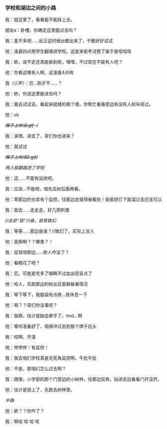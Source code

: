 ### 学校和湖边之间的小路

我：就这里了，看看能不能踩上去。

朋友a：卧槽，你确定这里能过去吗？

我：差不多吧......反正这时候出都出来了，干脆好好试试

他：凌晨四点两学生翻墙进学校，这是来偷考试卷了属于是哈哈哈

我：欸，说不定还真能偷到呢，嘿嘿，不过现在不能有人吧？

他：你看这哪有人啊，这凌晨4点呐

我（小声）：厄...刚才不......？

他：欸，你说这里能进去吗？

我：我去试试去。看起来挺矮的那个墙，你帮忙看看旁边有没有人和车经过。

他：ok

*~~猴子上树法.gif（~~*

我：诶嘿，进去了，哥们你也进来？

他：我试试

*~~猴子上树法2.gif(~~*

*两人偷翻越进了学校*



他：这......不能有监控吧。

我：应该...不能吧，咱先去树后面再看。

他：草那边的仓库有个监控，往那边走就得被看到！偷偷绕它下面溜过去应该可以

我：我去......走走走，好几把刺激

*//此处“我”兴奋，容易致幻*

我：等等......那边是谁？//致幻了，实际上没人

他：我擦啊？？哪里？！

我：足球场那边......欸人咋没了？

他：看眼花了吧？

我：厄，可能是宅多了眼睛不过血出现盲点了

他：哈人，先跑那边的树丛后面躲躲看情况

我：等下等下，我脑袋有点疼...我休息一下

他：啊？？哥们你没事吧？

我：我擦，估计是缺血晕乎了，tmd...啊

他：等你准备好了，咱俩冲过去到那个牌子后头

我：哈啊，开溜



他：停停停！有监控！

我：我去咱们学校真是无死角监控啊，牛批牛批

他：不是，那咱们怎么过去啊？

我：随便，小学部的那个门旁边的小树林，往那边狂奔，钻进去后看看门开没开。

他：估计是锁上了，先跑去树林里。

*半路*

他：欸？？你咋了？

我：啊哈 哈 哈 哈
